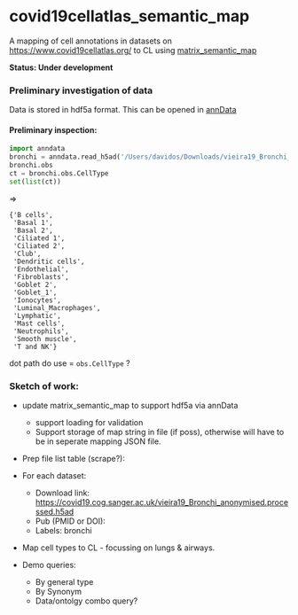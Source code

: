 # covid19cellatlas_semantic_map
A mapping of cell annotations in datasets on https://www.covid19cellatlas.org/ to CL using [matrix_semantic_map](https://pypi.org/project/matrix-semantic-map/)

__Status: Under development__

### Preliminary investigation of data

Data is stored in hdf5a format.  This can be opened in [annData](https://icb-anndata.readthedocs-hosted.com/en/stable/anndata.AnnData.html)

#### Preliminary inspection:

```python
import anndata
bronchi = anndata.read_h5ad('/Users/davidos/Downloads/vieira19_Bronchi_anonymised.processed.h5ad')
bronchi.obs
ct = bronchi.obs.CellType
set(list(ct))
```
=> 

```
{'B cells',
 'Basal 1',
 'Basal 2',
 'Ciliated 1',
 'Ciliated 2',
 'Club',
 'Dendritic cells',
 'Endothelial',
 'Fibroblasts',
 'Goblet 2',
 'Goblet_1',
 'Ionocytes',
 'Luminal_Macrophages',
 'Lymphatic',
 'Mast cells',
 'Neutrophils',
 'Smooth muscle',
 'T and NK'}
 ```

dot path do use = `obs.CellType` ?
 
### Sketch of work: 

* update matrix_semantic_map to support hdf5a via annData
   * support loading for validation
   * Support storage of map string in file (if poss), otherwise will have to be in seperate mapping JSON file.
   
* Prep file list table (scrape?):
    
 * For each dataset: 
   * Download link: https://covid19.cog.sanger.ac.uk/vieira19_Bronchi_anonymised.processed.h5ad
   * Pub (PMID or DOI): 
   * Labels: bronchi 
  
   
* Map cell types to CL - focussing on lungs & airways.

* Demo queries: 
   * By general type
   * By Synonym
   * Data/ontolgy combo query?
 

  



   



